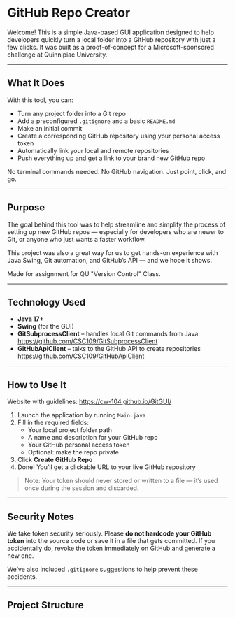 # GitHub Repo Creator 

Welcome! This is a simple Java-based GUI application designed to help developers quickly turn a local folder into a GitHub repository with just a few clicks. It was built as a proof-of-concept for a Microsoft-sponsored challenge at Quinnipiac University.

---

## What It Does

With this tool, you can:

- Turn any project folder into a Git repo
- Add a preconfigured `.gitignore` and a basic `README.md`
- Make an initial commit
- Create a corresponding GitHub repository using your personal access token
- Automatically link your local and remote repositories
- Push everything up and get a link to your brand new GitHub repo

No terminal commands needed. No GitHub navigation. Just point, click, and go.

---

## Purpose

The goal behind this tool was to help streamline and simplify the process of setting up new GitHub repos — especially for developers who are newer to Git, or anyone who just wants a faster workflow.

This project was also a great way for us to get hands-on experience with Java Swing, Git automation, and GitHub’s API — and we hope it shows.

Made for assignment for QU "Version Control" Class.

---

## Technology Used

- **Java 17+**
- **Swing** (for the GUI)
- **GitSubprocessClient** – handles local Git commands from Java
      https://github.com/CSC109/GitSubprocessClient
- **GitHubApiClient** – talks to the GitHub API to create repositories
      https://github.com/CSC109/GitHubApiClient


---

## How to Use It

Website with guidelines: https://cw-104.github.io/GitGUI/

1. Launch the application by running `Main.java`
2. Fill in the required fields:
   - Your local project folder path
   - A name and description for your GitHub repo
   - Your GitHub personal access token
   - Optional: make the repo private
3. Click **Create GitHub Repo**
4. Done! You’ll get a clickable URL to your live GitHub repository

> Note: Your token should never stored or written to a file — it’s used once during the session and discarded.

---

## Security Notes

We take token security seriously. Please **do not hardcode your GitHub token** into the source code or save it in a file that gets committed. If you accidentally do, revoke the token immediately on GitHub and generate a new one.

We’ve also included `.gitignore` suggestions to help prevent these accidents.

---

## Project Structure

